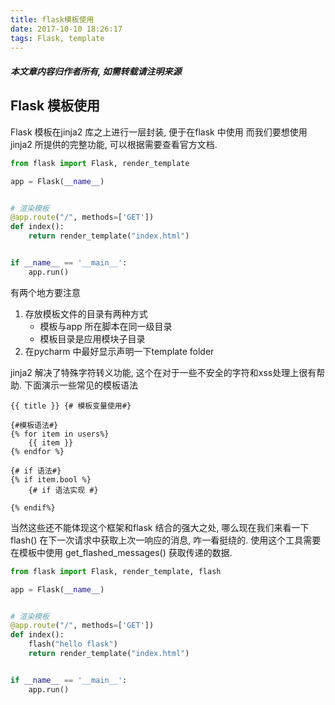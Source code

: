 ```yaml
---
title: flask模板使用
date: 2017-10-10 18:26:17
tags: Flask, template
---
```

#### ***本文章内容归作者所有, 如需转载请注明来源***
## Flask 模板使用
Flask 模板在jinja2 库之上进行一层封装, 便于在flask 中使用
而我们要想使用jinja2 所提供的完整功能, 可以根据需要查看官方文档. 

```python
from flask import Flask, render_template

app = Flask(__name__)


# 渲染模板
@app.route("/", methods=['GET'])
def index():
    return render_template("index.html")


if __name__ == '__main__':
    app.run()
```
有两个地方要注意
1. 存放模板文件的目录有两种方式
    * 模板与app 所在脚本在同一级目录
    * 模板目录是应用模块子目录
2. 在pycharm 中最好显示声明一下template folder

jinja2 解决了特殊字符转义功能, 这个在对于一些不安全的字符和xss处理上很有帮助. 
下面演示一些常见的模板语法
```jinja2
{{ title }} {# 模板变量使用#}

{#模板语法#}
{% for item in users%}
    {{ item }}
{% endfor %}

{# if 语法#}
{% if item.bool %}
    {# if 语法实现 #}

{% endif%}
```
当然这些还不能体现这个框架和flask 结合的强大之处, 哪么现在我们来看一下flash() 在下一次请求中获取上次一响应的消息, 咋一看挺绕的.
使用这个工具需要在模板中使用 get_flashed_messages() 获取传递的数据.
```python
from flask import Flask, render_template, flash

app = Flask(__name__)


# 渲染模板
@app.route("/", methods=['GET'])
def index():
    flash("hello flask")
    return render_template("index.html")


if __name__ == '__main__':
    app.run()
```